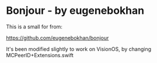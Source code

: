 #  Bonjour - by eugenebokhan

This is a small for from:

https://github.com/eugenebokhan/bonjour

It's been modified slightly to work on VisionOS, by changing MCPeerID+Extensions.swift
